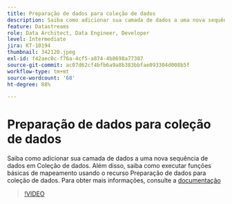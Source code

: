 ```yaml
---
title: Preparação de dados para coleção de dados
description: Saiba como adicionar sua camada de dados a uma nova sequência de dados em Coleção de dados.
feature: Datastreams
role: Data Architect, Data Engineer, Developer
level: Intermediate
jira: KT-10194
thumbnail: 342120.jpeg
exl-id: f42aec0c-f76a-4cf5-a874-4b8698a77387
source-git-commit: ac07d62cf4bfb6a9a8b383bbfae093304d008b5f
workflow-type: tm+mt
source-wordcount: '68'
ht-degree: 88%

---
```


# Preparação de dados para coleção de dados

Saiba como adicionar sua camada de dados a uma nova sequência de dados em Coleção de dados. Além disso, saiba como executar funções básicas de mapeamento usando o recurso Preparação de dados para coleção de dados. Para obter mais informações, consulte a [documentação](https://experienceleague.adobe.com/docs/experience-platform/edge/fundamentals/datastreams.html#data-prep)

>[!VIDEO](https://video.tv.adobe.com/v/342120/?quality=12&learn=on)

